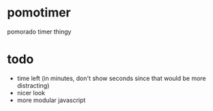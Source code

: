 # pomotimer
pomorado timer thingy

# todo

- time left (in minutes, don't show seconds since that would be more distracting)
- nicer look
- more modular javascript
